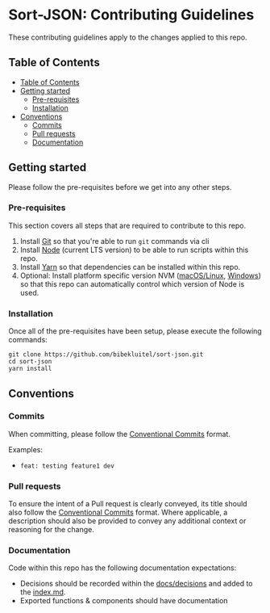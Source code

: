 # Sort-JSON: Contributing Guidelines

These contributing guidelines apply to the changes applied to this repo.

## Table of Contents

- [Table of Contents](#table-of-contents)
- [Getting started](#getting-started)
  - [Pre-requisites](#pre-requisites)
  - [Installation](#installation)
- [Conventions](#conventions)
  - [Commits](#commits)
  - [Pull requests](#pull-requests)
  - [Documentation](#documentation)

## Getting started

Please follow the pre-requisites  before we get into any other steps.

### Pre-requisites

This section covers all steps that are required to contribute to this repo.

1. Install [Git](https://git-scm.com/downloads) so that you're able to run `git` commands via cli
2. Install [Node](https://nodejs.org/en/) (current LTS version) to be able to run scripts within this repo.
3. Install [Yarn](https://yarnpkg.com/getting-started/install) so that dependencies can be installed within this repo.
4. Optional: Install platform specific version NVM ([macOS/Linux](https://github.com/nvm-sh/nvm), [Windows](https://github.com/coreybutler/nvm-windows)) so that this repo can automatically control which version of Node is used.

### Installation

Once all of the pre-requisites have been setup, please execute the following commands:
```shell
git clone https://github.com/bibekluitel/sort-json.git
cd sort-json
yarn install
```

## Conventions

### Commits
When committing, please follow the [Conventional Commits](https://www.conventionalcommits.org/en/v1.0.0/) format.

Examples:
* `feat: testing feature1 dev`

### Pull requests
To ensure the intent of a Pull request is clearly conveyed, its title should also follow the [Conventional Commits](https://www.conventionalcommits.org/en/v1.0.0/) format. Where applicable, a description should also be provided to convey any additional context or reasoning for the change.

### Documentation
Code within this repo has the following documentation expectations:
* Decisions should be recorded within the [docs/decisions](docs/decisions) and added to the [index.md](docs/decisions/index.md).
* Exported functions & components should have documentation
